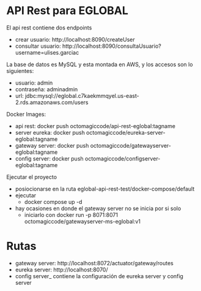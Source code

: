 # API Rest para EGLOBAL

El api rest contiene dos endpoints
- crear usuario:  http://localhost:8090/createUser
- consultar usuario: http://localhost:8090/consultaUsuario?username=ulises.garciac

La base de datos es MySQL y esta montada en AWS, y los accesos son lo siguientes:
- usuario: admin
- contraseña: adminadmin
- url: jdbc:mysql://eglobal.c7kaekmmqyel.us-east-2.rds.amazonaws.com/users

Docker Images:
- api rest: docker push octomagiccode/api-rest-eglobal:tagname
- server eureka: docker push octomagiccode/eureka-server-eglobal:tagname
- gateway server: docker push octomagiccode/gatewayserver-eglobal:tagname
- config server: docker push octomagiccode/configserver-eglobal:tagname

Ejecutar el proyecto
- posiocionarse en la ruta
  eglobal-api-rest-test/docker-compose/default
- ejecutar
  - docker compose up -d
- hay ocasiones en donde el gateway server no se inicia por si solo
  - iniciarlo con docker run -p 8071:8071 octomagiccode/gatewayserver-ms-eglobal:v1


# Rutas
- gateway server: http://localhost:8072/actuator/gateway/routes
- eureka server: http://localhost:8070/
- config server_ contiene la configuración de eureka server y config server
